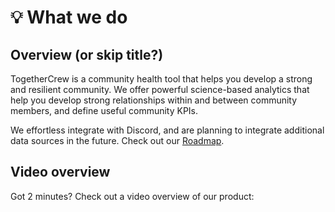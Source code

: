 # 💡 What we do

## Overview (or skip title?)

TogetherCrew is a community health tool that helps you develop a strong and resilient community.  We offer powerful science-based analytics that help you develop strong relationships within and between community members, and define useful community KPIs.

We effortless integrate with Discord, and are planning to integrate additional data sources in the future. Check out our [Roadmap](roadmap.md). &#x20;

## Video overview

Got 2 minutes? Check out a video overview of our product:
